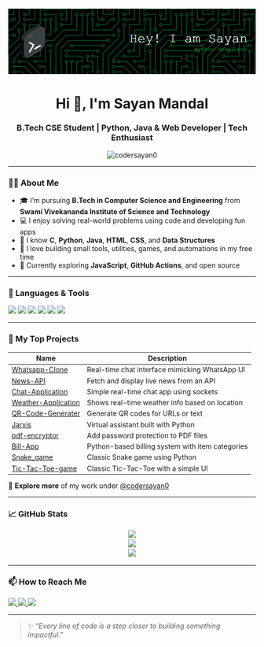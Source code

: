 <p align="center">
  <img src="https://raw.githubusercontent.com/codersayan0/codersayan0/main/banner.png" alt="Sayan Mandal Banner" />
</p>

<h1 align="center">Hi 👋, I'm Sayan Mandal</h1>
<h3 align="center">B.Tech CSE Student | Python, Java & Web Developer | Tech Enthusiast</h3>

<p align="center">
  <img src="https://komarev.com/ghpvc/?username=codersayan0&label=Profile%20views&color=0e75b6&style=flat" alt="codersayan0" />
</p>

---

### 👨‍🎓 About Me

- 🎓 I’m pursuing **B.Tech in Computer Science and Engineering** from  
  **Swami Vivekananda Institute of Science and Technology**
- 💻 I enjoy solving real-world problems using code and developing fun apps
- 🧠 I know **C**, **Python**, **Java**, **HTML**, **CSS**, and **Data Structures**
- 🚀 I love building small tools, utilities, games, and automations in my free time
- 🌱 Currently exploring **JavaScript**, **GitHub Actions**, and open source

---

### 🔧 Languages & Tools

<p>
  <img src="https://img.shields.io/badge/Java-007396?style=for-the-badge&logo=java&logoColor=white" />
  <img src="https://img.shields.io/badge/C-00599C?style=for-the-badge&logo=c&logoColor=white" />
  <img src="https://img.shields.io/badge/Python-3776AB?style=for-the-badge&logo=python&logoColor=white" />
  <img src="https://img.shields.io/badge/HTML5-E34F26?style=for-the-badge&logo=html5&logoColor=white" />
  <img src="https://img.shields.io/badge/CSS3-1572B6?style=for-the-badge&logo=css3&logoColor=white" />
  <img src="https://img.shields.io/badge/Data%20Structures-FFA500?style=for-the-badge" />
</p>

---

### 🚀 My Top Projects

| Name | Description |
|------|-------------|
| [Whatsapp-Clone](https://github.com/codersayan0/Whatsapp-Clone) | Real-time chat interface mimicking WhatsApp UI |
| [News-API](https://github.com/codersayan0/News-API) | Fetch and display live news from an API |
| [Chat-Application](https://github.com/codersayan0/Chat-Application) | Simple real-time chat app using sockets |
| [Weather-Application](https://github.com/codersayan0/Weather-Application) | Shows real-time weather info based on location |
| [QR-Code-Generater](https://github.com/codersayan0/QR-Code-Generater) | Generate QR codes for URLs or text |
| [Jarvis](https://github.com/codersayan0/Jarvis) | Virtual assistant built with Python |
| [pdf-encryptor](https://github.com/codersayan0/pdf-encryptor) | Add password protection to PDF files |
| [Bill-App](https://github.com/codersayan0/Bill-App) | Python-based billing system with item categories |
| [Snake_game](https://github.com/codersayan0/Snake_game) | Classic Snake game using Python |
| [Tic-Tac-Toe-game](https://github.com/codersayan0/TIc-Tac-Toe-game) | Classic Tic-Tac-Toe with a simple UI |

🧩 **Explore more** of my work under [@codersayan0](https://github.com/codersayan0?tab=repositories)

---

### 📈 GitHub Stats

<p align="center">
  <img src="https://github-readme-stats.vercel.app/api?username=codersayan0&show_icons=true&theme=tokyonight" />
  <br/>
  <img src="https://github-readme-streak-stats.herokuapp.com/?user=codersayan0&theme=tokyonight" />
  <br/>
  <img src="https://github-readme-stats.vercel.app/api/top-langs/?username=codersayan0&layout=compact&theme=tokyonight" />
</p>

---

### 📫 How to Reach Me

<p>
  <a href="mailto:sayanmandal7212@gmail.com">
    <img src="https://img.shields.io/badge/Gmail-D14836?style=for-the-badge&logo=gmail&logoColor=white" />
  </a>
  <a href="https://www.linkedin.com/in/codersayan/">
    <img src="https://img.shields.io/badge/LinkedIn-0A66C2?style=for-the-badge&logo=linkedin&logoColor=white" />
  </a>
  <a href="https://github.com/codersayan0">
    <img src="https://img.shields.io/badge/GitHub-000?style=for-the-badge&logo=github&logoColor=white" />
  </a>
</p>

---

> ✨ *“Every line of code is a step closer to building something impactful.”*
